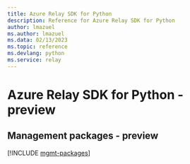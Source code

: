 ```yaml
---
title: Azure Relay SDK for Python
description: Reference for Azure Relay SDK for Python
author: lmazuel
ms.author: lmazuel
ms.data: 02/13/2023
ms.topic: reference
ms.devlang: python
ms.service: relay
---
```

# Azure Relay SDK for Python - preview

## Management packages - preview
[!INCLUDE [mgmt-packages](relay-mgmt-index.md)]